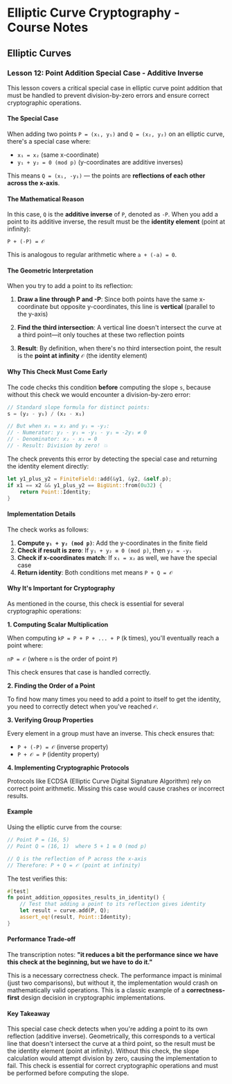 # Elliptic Curve Cryptography - Course Notes

## Elliptic Curves

### Lesson 12: Point Addition Special Case - Additive Inverse

This lesson covers a critical special case in elliptic curve point addition that must be handled to prevent division-by-zero errors and ensure correct cryptographic operations.

#### The Special Case

When adding two points `P = (x₁, y₁)` and `Q = (x₂, y₂)` on an elliptic curve, there's a special case where:

- `x₁ = x₂` (same x-coordinate)
- `y₁ + y₂ = 0 (mod p)` (y-coordinates are additive inverses)

This means `Q = (x₁, -y₁)` — the points are **reflections of each other across the x-axis**.

#### The Mathematical Reason

In this case, `Q` is the **additive inverse** of `P`, denoted as `-P`. When you add a point to its additive inverse, the result must be the **identity element** (point at infinity):

`P + (-P) = 𝒪`

This is analogous to regular arithmetic where `a + (-a) = 0`.

#### The Geometric Interpretation

When you try to add a point to its reflection:

1. **Draw a line through P and -P**: Since both points have the same x-coordinate but opposite y-coordinates, this line is **vertical** (parallel to the y-axis)

2. **Find the third intersection**: A vertical line doesn't intersect the curve at a third point—it only touches at these two reflection points

3. **Result**: By definition, when there's no third intersection point, the result is the **point at infinity** `𝒪` (the identity element)

#### Why This Check Must Come Early

The code checks this condition **before** computing the slope `s`, because without this check we would encounter a division-by-zero error:

```rust
// Standard slope formula for distinct points:
s = (y₂ - y₁) / (x₂ - x₁)

// But when x₁ = x₂ and y₁ = -y₂:
// - Numerator: y₂ - y₁ = -y₁ - y₁ = -2y₁ ≠ 0
// - Denominator: x₂ - x₁ = 0
// - Result: Division by zero! 💥
```

The check prevents this error by detecting the special case and returning the identity element directly:

```rust
let y1_plus_y2 = FiniteField::add(&y1, &y2, &self.p);
if x1 == x2 && y1_plus_y2 == BigUint::from(0u32) {
    return Point::Identity;
}
```

#### Implementation Details

The check works as follows:

1. **Compute `y₁ + y₂ (mod p)`**: Add the y-coordinates in the finite field
2. **Check if result is zero**: If `y₁ + y₂ ≡ 0 (mod p)`, then `y₂ = -y₁`
3. **Check if x-coordinates match**: If `x₁ = x₂` as well, we have the special case
4. **Return identity**: Both conditions met means `P + Q = 𝒪`

#### Why It's Important for Cryptography

As mentioned in the course, this check is essential for several cryptographic operations:

**1. Computing Scalar Multiplication**

When computing `kP = P + P + ... + P` (k times), you'll eventually reach a point where:

`nP = 𝒪` (where `n` is the order of point `P`)

This check ensures that case is handled correctly.

**2. Finding the Order of a Point**

To find how many times you need to add a point to itself to get the identity, you need to correctly detect when you've reached `𝒪`.

**3. Verifying Group Properties**

Every element in a group must have an inverse. This check ensures that:
- `P + (-P) = 𝒪` (inverse property)
- `P + 𝒪 = P` (identity property)

**4. Implementing Cryptographic Protocols**

Protocols like ECDSA (Elliptic Curve Digital Signature Algorithm) rely on correct point arithmetic. Missing this case would cause crashes or incorrect results.

#### Example

Using the elliptic curve from the course:

```rust
// Point P = (16, 5)
// Point Q = (16, 1)  where 5 + 1 ≡ 0 (mod p)

// Q is the reflection of P across the x-axis
// Therefore: P + Q = 𝒪 (point at infinity)
```

The test verifies this:
```rust
#[test]
fn point_addition_opposites_results_in_identity() {
    // Test that adding a point to its reflection gives identity
    let result = curve.add(P, Q);
    assert_eq!(result, Point::Identity);
}
```

#### Performance Trade-off

The transcription notes: **"it reduces a bit the performance since we have this check at the beginning, but we have to do it."**

This is a necessary correctness check. The performance impact is minimal (just two comparisons), but without it, the implementation would crash on mathematically valid operations. This is a classic example of a **correctness-first** design decision in cryptographic implementations.

#### Key Takeaway

This special case check detects when you're adding a point to its own reflection (additive inverse). Geometrically, this corresponds to a vertical line that doesn't intersect the curve at a third point, so the result must be the identity element (point at infinity). Without this check, the slope calculation would attempt division by zero, causing the implementation to fail. This check is essential for correct cryptographic operations and must be performed before computing the slope.
